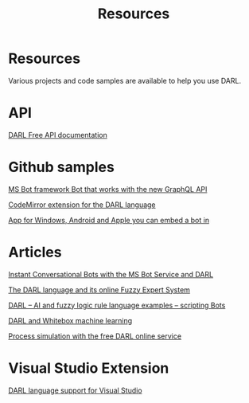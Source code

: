 ﻿---
title: Resources
description: Resources you can use with DARL and the DARL Bot system.
output:
  html_document:
    toc: true
    toc_float: true
---



Resources
======
Various projects and code samples are available to help you use DARL.

# API

[DARL Free API documentation](https://darl.dev)

# Github samples

[MS Bot framework Bot that works with the new GraphQL API](https://github.com/drandysip/DarlCoreBot)

[CodeMirror extension for the DARL language](https://github.com/drandysip/darl-codemirror)

[App for Windows, Android and Apple you can embed a bot in](https://github.com/Microsoft/BotBuilder-Samples/tree/master/CSharp/capability-BotInApps)


# Articles

[Instant Conversational Bots with the MS Bot Service and DARL](https://www.codeproject.com/Tips/1239608/Instant-Conversational-Bots-with-the-MS-Bot-Servic)

[The DARL language and its online Fuzzy Expert System](https://www.codeproject.com/Articles/1239707/The-DARL-language-and-its-online-Fuzzy-Logic-Exper)

[DARL – AI and fuzzy logic rule language examples – scripting Bots](https://www.codeproject.com/Articles/1241251/DARL-AI-and-fuzzy-logic-rule-language-examples-scr)

[DARL and Whitebox machine learning](https://www.codeproject.com/Articles/1248572/DARL-and-Whitebox-machine-learning)

[Process simulation with the free DARL online service](https://www.codeproject.com/Articles/1251218/Process-simulation-with-the-free-DARL-online-service)

# Visual Studio Extension
[DARL language support for Visual Studio](http://vsixgallery.com/extension/DarlLanguageSupport.25e58d09-5421-4910-9941-d252ce7407aa/)






